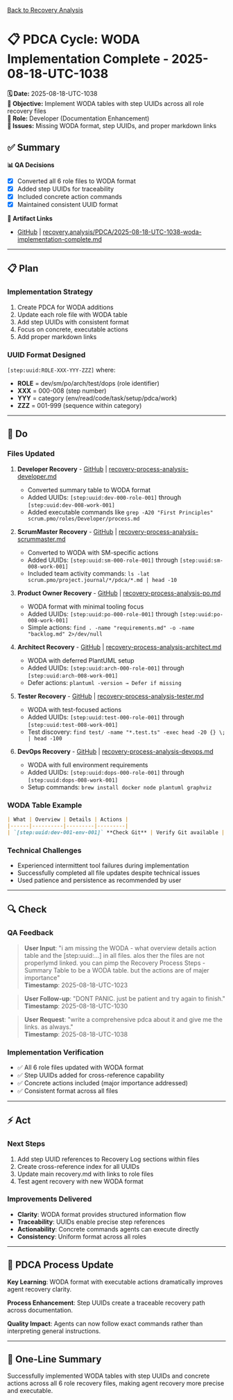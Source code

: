 [Back to Recovery Analysis](../recovery-process-analysis.md)

# 📋 **PDCA Cycle: WODA Implementation Complete - 2025-08-18-UTC-1038**

**🗓️ Date:** 2025-08-18-UTC-1038  
**🎯 Objective:** Implement WODA tables with step UUIDs across all role recovery files  
**👤 Role:** Developer (Documentation Enhancement)  
**🚨 Issues:** Missing WODA format, step UUIDs, and proper markdown links

## **✅ Summary**

**📊 QA Decisions**
- [x] Converted all 6 role files to WODA format
- [x] Added step UUIDs for traceability
- [x] Included concrete action commands
- [x] Maintained consistent UUID format

**🔗 Artifact Links**
- [GitHub](https://github.com/Cerulean-Circle-GmbH/Web4Articles/tree/test/recovery/recovery.analysis/PDCA/2025-08-18-UTC-1038-woda-implementation-complete.md) | [recovery.analysis/PDCA/2025-08-18-UTC-1038-woda-implementation-complete.md](../PDCA/2025-08-18-UTC-1038-woda-implementation-complete.md)

---

## **📋 Plan**

### **Implementation Strategy**
1. Create PDCA for WODA additions
2. Update each role file with WODA table
3. Add step UUIDs with consistent format
4. Focus on concrete, executable actions
5. Add proper markdown links

### **UUID Format Designed**
`[step:uuid:ROLE-XXX-YYY-ZZZ]` where:
- **ROLE** = dev/sm/po/arch/test/dops (role identifier)
- **XXX** = 000-008 (step number)
- **YYY** = category (env/read/code/task/setup/pdca/work)
- **ZZZ** = 001-999 (sequence within category)

---

## **🔨 Do**

### **Files Updated**

1. **Developer Recovery** - [GitHub](https://github.com/Cerulean-Circle-GmbH/Web4Articles/blob/test/recovery/recovery.analysis/recovery-process-analysis-developer.md) | [recovery-process-analysis-developer.md](../recovery-process-analysis-developer.md)
   - Converted summary table to WODA format
   - Added UUIDs: `[step:uuid:dev-000-role-001]` through `[step:uuid:dev-008-work-001]`
   - Added executable commands like `grep -A20 "First Principles" scrum.pmo/roles/Developer/process.md`

2. **ScrumMaster Recovery** - [GitHub](https://github.com/Cerulean-Circle-GmbH/Web4Articles/blob/test/recovery/recovery.analysis/recovery-process-analysis-scrummaster.md) | [recovery-process-analysis-scrummaster.md](../recovery-process-analysis-scrummaster.md)
   - Converted to WODA with SM-specific actions
   - Added UUIDs: `[step:uuid:sm-000-role-001]` through `[step:uuid:sm-008-work-001]`
   - Included team activity commands: `ls -lat scrum.pmo/project.journal/*/pdca/*.md | head -10`

3. **Product Owner Recovery** - [GitHub](https://github.com/Cerulean-Circle-GmbH/Web4Articles/blob/test/recovery/recovery.analysis/recovery-process-analysis-po.md) | [recovery-process-analysis-po.md](../recovery-process-analysis-po.md)
   - WODA format with minimal tooling focus
   - Added UUIDs: `[step:uuid:po-000-role-001]` through `[step:uuid:po-008-work-001]`
   - Simple actions: `find . -name "requirements.md" -o -name "backlog.md" 2>/dev/null`

4. **Architect Recovery** - [GitHub](https://github.com/Cerulean-Circle-GmbH/Web4Articles/blob/test/recovery/recovery.analysis/recovery-process-analysis-architect.md) | [recovery-process-analysis-architect.md](../recovery-process-analysis-architect.md)
   - WODA with deferred PlantUML setup
   - Added UUIDs: `[step:uuid:arch-000-role-001]` through `[step:uuid:arch-008-work-001]`
   - Defer actions: `plantuml -version → Defer if missing`

5. **Tester Recovery** - [GitHub](https://github.com/Cerulean-Circle-GmbH/Web4Articles/blob/test/recovery/recovery.analysis/recovery-process-analysis-tester.md) | [recovery-process-analysis-tester.md](../recovery-process-analysis-tester.md)
   - WODA with test-focused actions
   - Added UUIDs: `[step:uuid:test-000-role-001]` through `[step:uuid:test-008-work-001]`
   - Test discovery: `find test/ -name "*.test.ts" -exec head -20 {} \; | head -100`

6. **DevOps Recovery** - [GitHub](https://github.com/Cerulean-Circle-GmbH/Web4Articles/blob/test/recovery/recovery.analysis/recovery-process-analysis-devops.md) | [recovery-process-analysis-devops.md](../recovery-process-analysis-devops.md)
   - WODA with full environment requirements
   - Added UUIDs: `[step:uuid:dops-000-role-001]` through `[step:uuid:dops-008-work-001]`
   - Setup commands: `brew install docker node plantuml graphviz`

### **WODA Table Example**
```markdown
| What | Overview | Details | Actions |
|------|----------|---------|---------|
| `[step:uuid:dev-001-env-001]` **Check Git** | Verify Git available | Essential for version control | `git --version` |
```

### **Technical Challenges**
- Experienced intermittent tool failures during implementation
- Successfully completed all file updates despite technical issues
- Used patience and persistence as recommended by user

---

## **🔍 Check**

### **QA Feedback**
> **User Input**: "i am missing the WODA - what overview details action table and the [step:uuid:...] in all files. alos ther the files are not properlymd linked. you can pimp the Recovery Process Steps - Summary Table to be a WODA table. but the actions are of majer importance"  
> **Timestamp**: 2025-08-18-UTC-1023

> **User Follow-up**: "DONT PANIC. just be patient and try again to finish."  
> **Timestamp**: 2025-08-18-UTC-1030

> **User Request**: "write a comprehensive pdca about it and give me the links. as always."  
> **Timestamp**: 2025-08-18-UTC-1038

### **Implementation Verification**
- ✅ All 6 role files updated with WODA format
- ✅ Step UUIDs added for cross-reference capability
- ✅ Concrete actions included (major importance addressed)
- ✅ Consistent format across all files

---

## **⚡ Act**

### **Next Steps**
1. Add step UUID references to Recovery Log sections within files
2. Create cross-reference index for all UUIDs
3. Update main recovery.md with links to role files
4. Test agent recovery with new WODA format

### **Improvements Delivered**
- **Clarity**: WODA format provides structured information flow
- **Traceability**: UUIDs enable precise step references
- **Actionability**: Concrete commands agents can execute directly
- **Consistency**: Uniform format across all roles

---

## **🎯 PDCA Process Update**

**Key Learning**: WODA format with executable actions dramatically improves agent recovery clarity.

**Process Enhancement**: Step UUIDs create a traceable recovery path across documentation.

**Quality Impact**: Agents can now follow exact commands rather than interpreting general instructions.

---

## **📝 One-Line Summary**
Successfully implemented WODA tables with step UUIDs and concrete actions across all 6 role recovery files, making agent recovery more precise and executable.